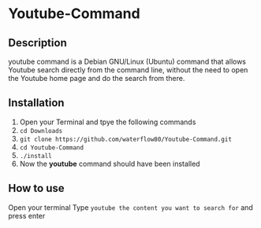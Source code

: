 # Youtube-Command

## Description
youtube command is a Debian GNU/Linux (Ubuntu) command that allows Youtube search directly from the command line, without the need to open the Youtube 
home page and do the search from there.

## Installation

1. Open your Terminal and tpye the following commands
2. ```cd Downloads```
3. ```git clone https://github.com/waterflow80/Youtube-Command.git```
4. ```cd Youtube-Command```
5. ```./install```
6. Now the **youtube** command should have been installed

## How to use
Open your terminal 
Type ```youtube the content you want to search for``` and press enter

